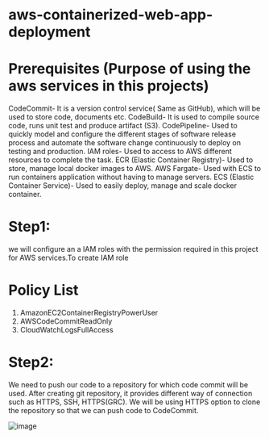 # aws-containerized-web-app-deployment
# Prerequisites (Purpose of using the aws services in this projects)
CodeCommit- It is a version control service( Same as GitHub), which will be used to store code, documents etc.
CodeBuild- It is used to compile source code, runs unit test and produce artifact (S3).
CodePipeline- Used to quickly model and configure the different stages of software release process and automate the software change continuously to deploy on testing and production.
IAM roles- Used to access to AWS different resources to complete the task.
ECR (Elastic Container Registry)- Used to store, manage local docker images to AWS.
AWS Fargate- Used with ECS to run containers application without having to manage servers.
ECS (Elastic Container Service)- Used to easily deploy, manage and scale docker container.
# Step1:
 we will configure an a IAM roles with the permission required in this project for AWS services.To create IAM role
# Policy List
1. AmazonEC2ContainerRegistryPowerUser
2. AWSCodeCommitReadOnly
3. CloudWatchLogsFullAccess
# Step2:
 We need to push our code to a repository for which code commit will be used. After creating git repository, it provides different way of connection such as HTTPS, SSH, HTTPS(GRC). We will be using HTTPS option to clone the repository so that we can push code to CodeCommit.

![image](https://github.com/Abrar-Akbar/aws-containerized-web-app-deployment/assets/62903208/cbf04ef5-3174-4682-a861-0d36bb7c10ef)
